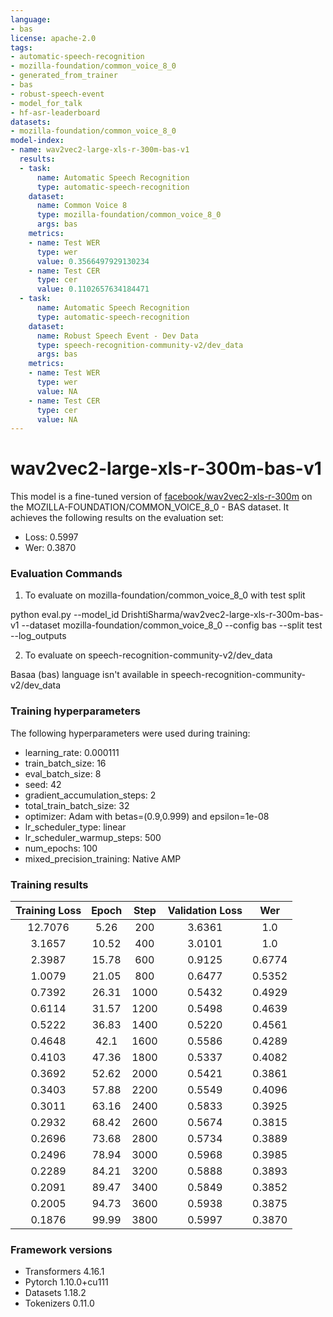 ```yaml
---
language:
- bas
license: apache-2.0
tags:
- automatic-speech-recognition
- mozilla-foundation/common_voice_8_0
- generated_from_trainer
- bas
- robust-speech-event
- model_for_talk
- hf-asr-leaderboard
datasets:
- mozilla-foundation/common_voice_8_0
model-index:
- name: wav2vec2-large-xls-r-300m-bas-v1
  results:
  - task:
      name: Automatic Speech Recognition
      type: automatic-speech-recognition
    dataset:
      name: Common Voice 8
      type: mozilla-foundation/common_voice_8_0
      args: bas
    metrics:
    - name: Test WER
      type: wer
      value: 0.3566497929130234
    - name: Test CER
      type: cer
      value: 0.1102657634184471
  - task:
      name: Automatic Speech Recognition
      type: automatic-speech-recognition
    dataset:
      name: Robust Speech Event - Dev Data
      type: speech-recognition-community-v2/dev_data
      args: bas
    metrics:
    - name: Test WER
      type: wer
      value: NA
    - name: Test CER
      type: cer
      value: NA
---
```


<!-- This model card has been generated automatically according to the information the Trainer had access to. You
should probably proofread and complete it, then remove this comment. -->

# wav2vec2-large-xls-r-300m-bas-v1

This model is a fine-tuned version of [facebook/wav2vec2-xls-r-300m](https://huggingface.co/facebook/wav2vec2-xls-r-300m) on the MOZILLA-FOUNDATION/COMMON_VOICE_8_0 - BAS dataset.
It achieves the following results on the evaluation set:
- Loss: 0.5997
- Wer: 0.3870

### Evaluation Commands

1. To evaluate on mozilla-foundation/common_voice_8_0 with test split

python eval.py --model_id DrishtiSharma/wav2vec2-large-xls-r-300m-bas-v1 --dataset mozilla-foundation/common_voice_8_0 --config bas --split test --log_outputs

2. To evaluate on speech-recognition-community-v2/dev_data

Basaa (bas) language isn't available in speech-recognition-community-v2/dev_data

### Training hyperparameters

The following hyperparameters were used during training:
- learning_rate: 0.000111
- train_batch_size: 16
- eval_batch_size: 8
- seed: 42
- gradient_accumulation_steps: 2
- total_train_batch_size: 32
- optimizer: Adam with betas=(0.9,0.999) and epsilon=1e-08
- lr_scheduler_type: linear
- lr_scheduler_warmup_steps: 500
- num_epochs: 100
- mixed_precision_training: Native AMP

### Training results

| Training Loss | Epoch | Step | Validation Loss | Wer    |
|:-------------:|:-----:|:----:|:---------------:|:------:|
| 12.7076       | 5.26  | 200  | 3.6361          | 1.0    |
| 3.1657        | 10.52 | 400  | 3.0101          | 1.0    |
| 2.3987        | 15.78 | 600  | 0.9125          | 0.6774 |
| 1.0079        | 21.05 | 800  | 0.6477          | 0.5352 |
| 0.7392        | 26.31 | 1000 | 0.5432          | 0.4929 |
| 0.6114        | 31.57 | 1200 | 0.5498          | 0.4639 |
| 0.5222        | 36.83 | 1400 | 0.5220          | 0.4561 |
| 0.4648        | 42.1  | 1600 | 0.5586          | 0.4289 |
| 0.4103        | 47.36 | 1800 | 0.5337          | 0.4082 |
| 0.3692        | 52.62 | 2000 | 0.5421          | 0.3861 |
| 0.3403        | 57.88 | 2200 | 0.5549          | 0.4096 |
| 0.3011        | 63.16 | 2400 | 0.5833          | 0.3925 |
| 0.2932        | 68.42 | 2600 | 0.5674          | 0.3815 |
| 0.2696        | 73.68 | 2800 | 0.5734          | 0.3889 |
| 0.2496        | 78.94 | 3000 | 0.5968          | 0.3985 |
| 0.2289        | 84.21 | 3200 | 0.5888          | 0.3893 |
| 0.2091        | 89.47 | 3400 | 0.5849          | 0.3852 |
| 0.2005        | 94.73 | 3600 | 0.5938          | 0.3875 |
| 0.1876        | 99.99 | 3800 | 0.5997          | 0.3870 |


### Framework versions

- Transformers 4.16.1
- Pytorch 1.10.0+cu111
- Datasets 1.18.2
- Tokenizers 0.11.0
